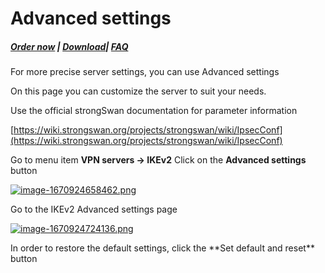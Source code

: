 # Advanced settings

##### [Order now](https://panel.puqcloud.com/index.php?rp=/store/puqvpn) | [Download](https://download.puqcloud.com/cp/puqvpncp/)| [FAQ](https://faq.puqcloud.com)

For more precise server settings, you can use Advanced settings

On this page you can customize the server to suit your needs.

Use the official strongSwan documentation for parameter information

[https://wiki.strongswan.org/projects/strongswan/wiki/IpsecConf](https://wiki.strongswan.org/projects/strongswan/wiki/IpsecConf)

Go to menu item **VPN servers -&gt; IKEv2** Click on the **Advanced settings** button

[![image-1670924658462.png](https://doc.puq.info/uploads/images/gallery/2022-12/scaled-1680-/image-1670924658462.png)](https://doc.puq.info/uploads/images/gallery/2022-12/image-1670924658462.png)

Go to the IKEv2 Advanced settings page

[![image-1670924724136.png](https://doc.puq.info/uploads/images/gallery/2022-12/scaled-1680-/image-1670924724136.png)](https://doc.puq.info/uploads/images/gallery/2022-12/image-1670924724136.png)

<p class="callout info">In order to restore the default settings, click the **Set default and reset** button</p>